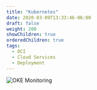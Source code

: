 ```yaml
---
title: "Kubernetes"
date: 2020-03-09T13:33:46-06:00
draft: false
weight: 200
showChildren: true
orderedChildren: true
tags:
  - OCI
  - Cloud Services
  - Deployment
---
```


![OKE Monitoring](k8s-oke-monitoring.png)
